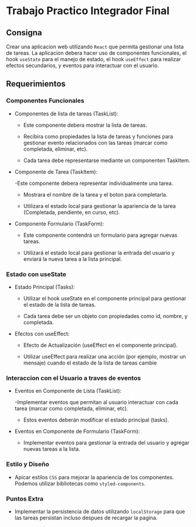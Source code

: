 # Trabajo Practico Integrador Final

## Consigna

Crear una aplicacion web utilizando `React` que permita gestionar una lista de tareas. La aplicacion debera hacer uso de componentes funcionales, el hook `useState` para el manejo de estado, el hook `useEffect` para realizar efectos secundarios, y eventos para interactuar con el usuario.

## Requerimientos

### Componentes Funcionales

- Componentes de lista de tareas (TaskList):

  - Este componente debera mostrar la lista de tareas.

  - Recibira como propiedades la lista de tareas y funciones para gestionar evento relacionados con las tareas (marcar como completada, eliminar, etc).

  - Cada tarea debe representarse mediante un componenten TaskItem.

- Componente de Tarea (TaskItem):

  -Este componente debera representar individualmente una tarea.

  - Mostrara el nombre de la tarea y el boton para completarla.

  - Utilizara el estado local para gestionar la apariencia de la tarea (Completada, pendiente, en curso, etc).

- Componente Formulario (TaskForm):

  - Este componente contendrá un formulario para agregar nuevas tareas.
  
  - Utilizará el estado local para gestionar la entrada del usuario y enviará la nueva tarea a la lista principal.

### Estado con useState

- Estado Principal (Tasks):

  - Utilizar el hook useState en el componente principal para gestionar el estado de la lista de tareas.

  - Cada tarea debe ser un objeto con propiedades como id, nombre, y completada.

- Efectos con useEffect:
  - Efecto de Actualización (useEffect en el componente principal).
  
  - Utilizar useEffect para realizar una acción (por ejemplo, mostrar un mensaje) cuando el estado de la lista de tareas cambie

### Interaccion con el Usuario a traves de eventos

- Eventos en Componente de Lista (TaskList):

  -Implementar eventos que permitan al usuario interactuar con cada tarea (marcar como completada, eliminar, etc).

  - Estos eventos deberán modificar el estado principal (tasks).

- Eventos en Componente de Formulario (TaskForm):
  - Implementar eventos para gestionar la entrada del usuario y agregar nuevas tareas a la lista.

### Estilo y Diseño

- Apicar estilos `CSS` para mejorar la apariencia de los componentes. Podemos utilizar bibliotecas como `styled-components`.

### Puntos Extra

- Implementar la persistencia de datos utilizando `localStorage` para que las tareas persistan incluso despues de recargar la pagina.